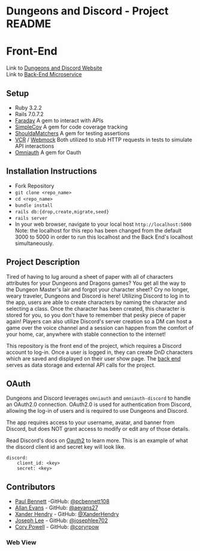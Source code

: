 # Dungeons and Discord - Project README
# Front-End


Link to [Dungeons and Discord Website]() <br/>
Link to [Back-End Microservice](https://github.com/XanderHendry/dungeons_and_discord_be)

## Setup
- Ruby 3.2.2
- Rails 7.0.7.2
- [Faraday](https://github.com/lostisland/faraday) A gem to interact with APIs
- [SimpleCov](https://github.com/simplecov-ruby/simplecov) A gem for code coverage tracking
- [ShouldaMatchers](https://github.com/thoughtbot/shoulda-matchers) A gem for testing assertions
- [VCR](https://github.com/vcr/vcr) / [Webmock](https://github.com/bblimke/webmock) Both utilized to stub HTTP requests in tests to simulate API interactions
- [Omniauth](https://github.com/omniauth/omniauth) A gem for Oauth

## Installation Instructions
 - Fork Repository
 - `git clone <repo_name>`
 - `cd <repo_name>`
 - `bundle install`   
 - `rails db:{drop,create,migrate,seed}`
 - `rails server`
 - In your web browser, navigate to your local host `http://localhost:5000`
 Note: the localhost for this repo has been changed from the default 3000 to 5000 in order to run this localhost and the Back End's localhost simultaneously. 

## Project Description
Tired of having to lug around a sheet of paper with all of characters attributes for your Dungeons and Dragons games? You get all the way to the Dungeon Master's lair and forgot your character sheet? Cry no longer, weary traveler, Dungeons and Discord is here! Utilizing Discord to log in to the app, users are able to create characters by naming the character and selecting a class. Once the character has been created, this character is stored for you, so you don't have to remember that pesky piece of paper again! Players can also utilize Discord's server creation so a DM can host a game over the voice channel and a session can happen from the comfort of your home, car, anywhere with stable connection to the internet!

This repository is the front end of the project, which requires a Discord account to log-in. Once a user is logged in, they can create DnD characters which are saved and displayed on their user show page. The [back end](https://github.com/XanderHendry/dungeons_and_discord_be) serves as data storage and external API calls for the project. 

## OAuth
Dungeons and Discord leverages `omniauth` and `omniauth-discord` to handle an OAuth2.0 connection. OAuth2.0 is used for authentication from Discord, allowing the log-in of users and is required to use Dungeons and Discord.

The app requires access to your username, avatar, and banner from Discord, but does NOT grant access to modify or edit any of those details.

Read Discord's docs on [Oauth2](https://discord.com/developers/docs/topics/oauth2) to learn more. 
This is an example of what the discord client id and secret key will look like.

```
discord:
    client_id: <key>
    secret: <key>
```


## Contributors

- [Paul Bennett](https://www.linkedin.com/in/paul-bennett-dev/) -GitHub: [@pcbennett108](https://github.com/pcbennett108)
- [Allan Evans](https://www.linkedin.com/in/allan-evans-2c/) - GitHub: [@aevans27](https://github.com/aevans27)
- [Xander Hendry](https://www.linkedin.com/in/xander-hendry-70b804289/) - GitHub: [@XanderHendry](https://github.com/XanderHendry)
- [Joseph Lee](https://www.linkedin.com/in/joseph-lee702/) - GitHub: [@josephlee702](https://github.com/josephlee702)
- [Cory Powell](https://www.linkedin.com/in/coryrpow/) - GitHub: [@coryrpow](https://github.com/coryrpow)


### Web View
![]()
![]()
![]()